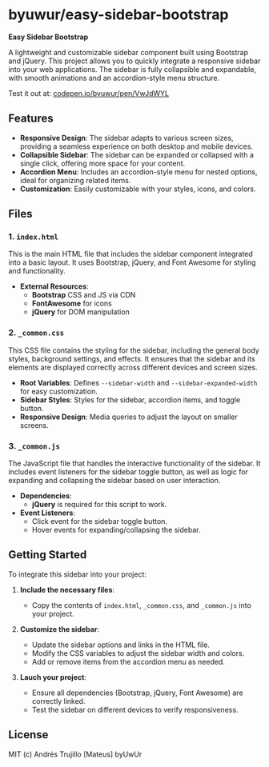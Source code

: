 # byuwur/easy-sidebar-bootstrap

**Easy Sidebar Bootstrap**

A lightweight and customizable sidebar component built using Bootstrap and jQuery. This project allows you to quickly integrate a responsive sidebar into your web applications. The sidebar is fully collapsible and expandable, with smooth animations and an accordion-style menu structure.

Test it out at: [codepen.io/byuwur/pen/VwJdWYL](https://codepen.io/byuwur/pen/VwJdWYL)

## Features

-   **Responsive Design**: The sidebar adapts to various screen sizes, providing a seamless experience on both desktop and mobile devices.
-   **Collapsible Sidebar**: The sidebar can be expanded or collapsed with a single click, offering more space for your content.
-   **Accordion Menu**: Includes an accordion-style menu for nested options, ideal for organizing related items.
-   **Customization**: Easily customizable with your styles, icons, and colors.

## Files

### 1. `index.html`

This is the main HTML file that includes the sidebar component integrated into a basic layout. It uses Bootstrap, jQuery, and Font Awesome for styling and functionality.

-   **External Resources**:
    -   **Bootstrap** CSS and JS via CDN
    -   **FontAwesome** for icons
    -   **jQuery** for DOM manipulation

### 2. `_common.css`

This CSS file contains the styling for the sidebar, including the general body styles, background settings, and effects. It ensures that the sidebar and its elements are displayed correctly across different devices and screen sizes.

-   **Root Variables**: Defines `--sidebar-width` and `--sidebar-expanded-width` for easy customization.
-   **Sidebar Styles**: Styles for the sidebar, accordion items, and toggle button.
-   **Responsive Design**: Media queries to adjust the layout on smaller screens.

### 3. `_common.js`

The JavaScript file that handles the interactive functionality of the sidebar. It includes event listeners for the sidebar toggle button, as well as logic for expanding and collapsing the sidebar based on user interaction.

-   **Dependencies**:
    -   **jQuery** is required for this script to work.
-   **Event Listeners**:
    -   Click event for the sidebar toggle button.
    -   Hover events for expanding/collapsing the sidebar.

## Getting Started

To integrate this sidebar into your project:

1. **Include the necessary files**:

    - Copy the contents of `index.html`, `_common.css`, and `_common.js` into your project.

2. **Customize the sidebar**:

    - Update the sidebar options and links in the HTML file.
    - Modify the CSS variables to adjust the sidebar width and colors.
    - Add or remove items from the accordion menu as needed.

3. **Lauch your project**:
    - Ensure all dependencies (Bootstrap, jQuery, Font Awesome) are correctly linked.
    - Test the sidebar on different devices to verify responsiveness.

## License

MIT (c) Andrés Trujillo [Mateus] byUwUr
